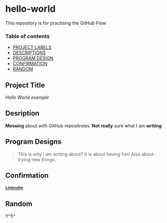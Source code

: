 # hello-world
This repository is for practising the GitHub Flow

### Table of contents

- [PROJECT LABELS](#Project-Labels)
- [DESCRIPTIONS](#Descriptions)
- [PROGRAM DESIGN](#Program-Design)
- [CONFIRMATION](#Confirmation)
- [RANDOM](#Random)

## Project Title

*Hello World example*

## Desription

**Messing** about with GitHub repositroies. **Not really** sure what I am **writing**

## Program Designs

> This is why I am writing about?
> It is about having fun!
> Also about trying new things.

## Confirmation

~~[LinkedIn](www.linkedin.com/in/michael-w-roper)~~

## Random

Y^5^
